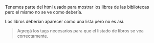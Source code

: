 Tenemos parte del html usado para mostrar los libros de las bibliotecas pero el mismo no se ve como debería.

Los libros deberían aparecer como una lista pero no es así.

> Agregá los tags necesarios para que el listado de libros se vea correctamente.